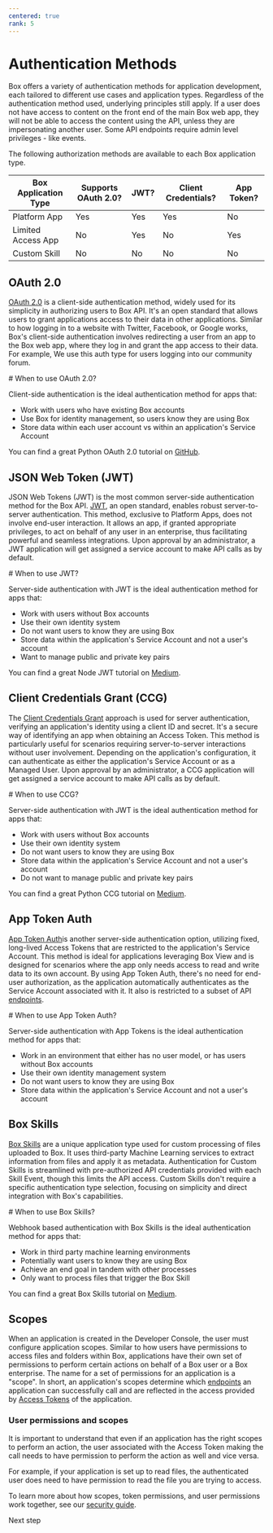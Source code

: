 ```yaml
---
centered: true
rank: 5
---
```


# Authentication Methods

Box offers a variety of authentication methods for application development,
each tailored to different use cases and application types. Regardless of the
authentication method used, underlying principles still apply. If a user does
not have access to content on the front end of the main Box web app, they will
not be able to access the content using the API, unless they are impersonating
another user. Some API endpoints require admin level privileges - like events.

The following authorization methods are available to each Box application type.

| Box Application Type         | Supports OAuth 2.0? | JWT? | Client Credentials? | App Token? |
| ---------------------------- | ------------------- | ---- | ------------------- | ---------- |
| Platform App     | Yes                 | Yes  | Yes                 | No         |
| Limited Access App | No                  | Yes  | No                  | Yes        |
| Custom Skill | No                  | No   | No                  | No         |

## OAuth 2.0

[OAuth 2.0][oauth] is a client-side authentication method, widely used for its
simplicity in authorizing users to Box API. It's an open standard that allows
users to grant applications access to their data in other applications. Similar
to how logging in to a website with Twitter, Facebook, or Google works, Box's
client-side authentication involves redirecting a user from an app to the Box
web app, where they log in and grant the app access to their data. For example,
We use this
auth type for users logging into our community forum.

<Message>
  # When to use OAuth 2.0?

Client-side authentication is the ideal authentication method for apps that:

- Work with users who have existing Box accounts
- Use Box for identity management, so users know they are using Box
- Store data within each user account vs within an application's Service Account

</Message>

You can find a great Python OAuth 2.0 tutorial on [GitHub][python_oauth].

## JSON Web Token (JWT)

JSON Web Tokens (JWT) is the most common server-side authentication method for
the Box API. [JWT][jwt], an open standard, enables robust server-to-server
authentication. This method, exclusive to Platform Apps, does not involve
end-user interaction. It allows an app, if granted appropriate privileges, to
act on behalf of any user in an enterprise, thus facilitating powerful and
seamless integrations. Upon approval by an administrator, a JWT application
will get assigned a service account to make API calls as by default.

<Message>
  # When to use JWT?

Server-side authentication with JWT is the ideal authentication method for apps
that:

- Work with users without Box accounts
- Use their own identity system
- Do not want users to know they are using Box
- Store data within the application's Service Account and not a user's account
- Want to manage public and private key pairs

</Message>

You can find a great Node JWT tutorial on [Medium][node_jwt].

## Client Credentials Grant (CCG)

The [Client Credentials Grant][ccg] approach is used for server authentication,
verifying an application's identity using a client ID and secret. It's a secure
way of identifying an app when obtaining an Access Token. This method is
particularly useful for scenarios requiring server-to-server interactions
without user involvement. Depending on the application's configuration, it can
authenticate as either the application's Service Account or as a Managed User.
Upon approval by an administrator, a CCG application
will get assigned a service account to make API calls as by default.

<Message>
  # When to use CCG?

Server-side authentication with JWT is the ideal authentication method for apps
that:

- Work with users without Box accounts
- Use their own identity system
- Do not want users to know they are using Box
- Store data within the application's Service Account and not a user's account
- Do not want to manage public and private key pairs

</Message>

You can find a great Python CCG tutorial on [Medium][python_ccg].

## App Token Auth

[App Token Auth][ata]is another server-side authentication option, utilizing
fixed,
long-lived Access Tokens that are restricted to the application's Service
Account. This method is ideal for applications leveraging Box View and is
designed for scenarios where the app only needs access to read and write data
to its own account. By using App Token Auth, there's no need for end-user
authorization, as the application automatically authenticates as the Service
Account associated with it. It also is restricted to a subset of
API [endpoints][app_ep].

<Message>
  # When to use App Token Auth?

Server-side authentication with App Tokens is the ideal authentication method
for apps that:

- Work in an environment that either has no user model, or has users without Box accounts
- Use their own identity management system
- Do not want users to know they are using Box
- Store data within the application's Service Account and not a user's account

</Message>

## Box Skills

[Box Skills][skill] are a unique application type used for custom processing of
files uploaded to Box. It uses third-party Machine Learning services to extract
information from files and apply it as metadata. Authentication for Custom
Skills is streamlined with pre-authorized API credentials provided with each
Skill Event, though this limits the API access. Custom Skills don't require a
specific authentication type selection, focusing on simplicity and direct
integration with Box's capabilities.

<Message>
  # When to use Box Skills?

Webhook based authentication with Box Skills is the ideal authentication
method for apps that:

- Work in third party machine learning environments
- Potentially want users to know they are using Box
- Achieve an end goal in tandem with other processes
- Only want to process files that trigger the Box Skill

</Message>

You can find a great Box Skills tutorial on [Medium][skill_watson].

## Scopes

When an application is created in the Developer Console, the user must configure
application scopes. Similar to how users have permissions to access files and
folders within Box, applications have their own set of permissions to
perform certain actions on behalf of a Box user or a Box enterprise. The name
for a set of permissions for an application is a "scope". In short, an
application's scopes determine which [endpoints][reference] an application can
successfully call and are reflected in the access provided by
[Access Tokens][at] of the application.

### User permissions and scopes

It is important to understand that even if an application has the right scopes
to perform an action, the user associated with the Access Token making the call
needs to have permission to perform the action as well and vice versa.

For example, if your application is set up to read files, the
authenticated user does need to have permission to read the file you are
trying to access.

To learn more about how scopes, token permissions, and user permissions work
together, see our [security guide][security].

<Next>
  Next step
</Next>

[oauth]: g://authentication/oauth2
[jwt]: g://authentication/jwt
[ata]: g://authentication/app-token
[ccg]: g://authentication/client-credentials
[skill]: g://skills/handle/payload/#access-tokens
[app_ep]: g://authentication/app-token/endpoints
[scopes]: g://api-calls/permissions-and-errors/scopes
[at]: g://authentication/tokens
[security]: g://security
<!-- i18n-enable localize-links -->
[reference]: page://reference
[python_oauth]: https://github.com/box-community/box-python-oauth-template
[python_ccg]: https://medium.com/box-developer-blog/box-python-next-gen-sdk-getting-started-with-ccg-81be0abc82d9
[node_jwt]: https://medium.com/box-developer-blog/authenticate-box-node-js-sdk-with-jwt-47fdd3aeec50
[skill_watson]: https://medium.com/box-developer-blog/box-skills-ibm-watson-speech-to-text-tutorial-b7e3b3c0a8c7
<!-- i18n-disable localize-links -->